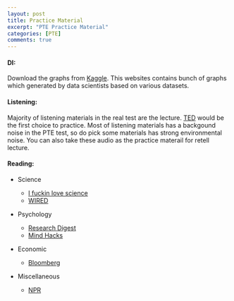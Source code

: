 ```yaml
---
layout: post
title: Practice Material
excerpt: "PTE Practice Material"
categories: [PTE]
comments: true
---
```


#### DI: 

Download the graphs from [Kaggle](https://www.kaggle.com/). This websites contains bunch of graphs which generated by data scientists based on various datasets.

#### Listening: 

Majority of listening materials in the real test are the lecture. [TED](https://www.ted.com/) would be the first choice to practice. Most of listening materials has a backgound noise in the PTE test, so do pick some materials has strong environmental noise. You can also take these audio as the practice materail for retell lecture.

#### Reading: 

* Science
  * [I fuckin love science](http://www.iflscience.com/)
  * [WIRED](https://www.wired.com/)
  
* Psychology
  * [Research Digest](https://digest.bps.org.uk/)
  * [Mind Hacks](https://mindhacks.com/)
  
* Economic
  * [Bloomberg](https://www.bloomberg.com/)
  
* Miscellaneous
  * [NPR](http://www.npr.org/)
